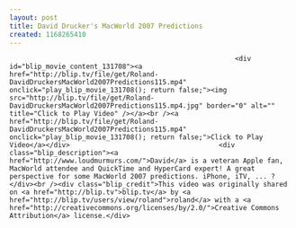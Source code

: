 ```yaml
---
layout: post
title: David Drucker's MacWorld 2007 Predictions
created: 1168265410
---
```

															<div id="blip_movie_content_131708"><a href="http://blip.tv/file/get/Roland-DavidDruckersMacWorld2007Predictions115.mp4" onclick="play_blip_movie_131708(); return false;"><img src="http://blip.tv/file/get/Roland-DavidDruckersMacWorld2007Predictions115.mp4.jpg" border="0" alt="" title="Click to Play Video" /></a><br /><a href="http://blip.tv/file/get/Roland-DavidDruckersMacWorld2007Predictions115.mp4" onclick="play_blip_movie_131708(); return false;">Click to Play Video</a></div>										<div class="blip_description"><a href="http://www.loudmurmurs.com/">David</a> is a veteran Apple fan, MacWorld attendee and QuickTime and HyperCard expert! A great perspective for some MacWorld 2007 predictions. iPhone, iTV, ... ?</div><br /><div class="blip_credit">This video was originally shared on <a href="http://blip.tv">blip.tv</a> by <a href="http://blip.tv/users/view/roland">roland</a> with a <a href="http://creativecommons.org/licenses/by/2.0/">Creative Commons Attribution</a> license.</div>
